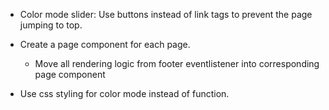 - Color mode slider: Use buttons instead of link tags to prevent the page jumping to top.

- Create a page component for each page.

  - Move all rendering logic from footer eventlistener into corresponding page component

- Use css styling for color mode instead of function.
